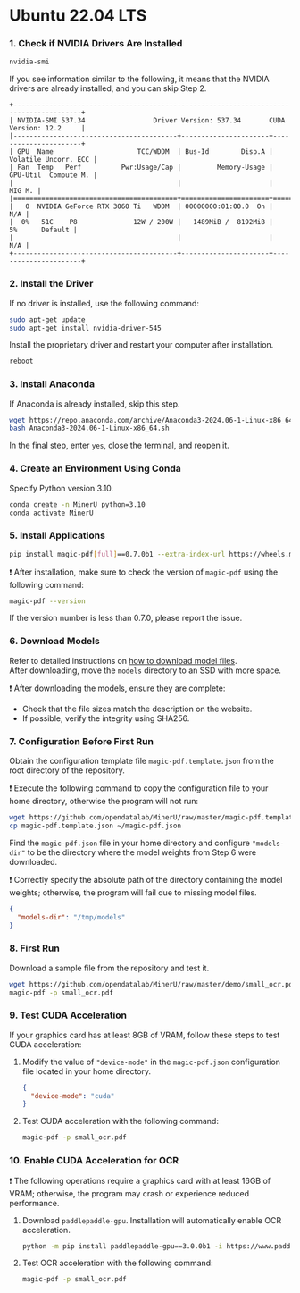 
# Ubuntu 22.04 LTS

### 1. Check if NVIDIA Drivers Are Installed
   ```sh
   nvidia-smi
   ```
   If you see information similar to the following, it means that the NVIDIA drivers are already installed, and you can skip Step 2.
   ```plaintext
   +---------------------------------------------------------------------------------------+
   | NVIDIA-SMI 537.34                 Driver Version: 537.34       CUDA Version: 12.2     |
   |-----------------------------------------+----------------------+----------------------+
   | GPU  Name                     TCC/WDDM  | Bus-Id        Disp.A | Volatile Uncorr. ECC |
   | Fan  Temp   Perf          Pwr:Usage/Cap |         Memory-Usage | GPU-Util  Compute M. |
   |                                         |                      |               MIG M. |
   |=========================================+======================+======================|
   |   0  NVIDIA GeForce RTX 3060 Ti   WDDM  | 00000000:01:00.0  On |                  N/A |
   |  0%   51C    P8              12W / 200W |   1489MiB /  8192MiB |      5%      Default |
   |                                         |                      |                  N/A |
   +-----------------------------------------+----------------------+----------------------+
   ```

### 2. Install the Driver
   If no driver is installed, use the following command:
   ```sh
   sudo apt-get update
   sudo apt-get install nvidia-driver-545
   ```
   Install the proprietary driver and restart your computer after installation.
   ```sh
   reboot
   ```

### 3. Install Anaconda
   If Anaconda is already installed, skip this step.
   ```sh
   wget https://repo.anaconda.com/archive/Anaconda3-2024.06-1-Linux-x86_64.sh
   bash Anaconda3-2024.06-1-Linux-x86_64.sh
   ```
   In the final step, enter `yes`, close the terminal, and reopen it.

### 4. Create an Environment Using Conda
   Specify Python version 3.10.
   ```sh
   conda create -n MinerU python=3.10
   conda activate MinerU
   ```

### 5. Install Applications
   ```sh
   pip install magic-pdf[full]==0.7.0b1 --extra-index-url https://wheels.myhloli.com
   ```
❗ After installation, make sure to check the version of `magic-pdf` using the following command:
   ```sh
   magic-pdf --version
   ```
   If the version number is less than 0.7.0, please report the issue.

### 6. Download Models
   Refer to detailed instructions on [how to download model files](how_to_download_models_en.md).  
   After downloading, move the `models` directory to an SSD with more space.
   
❗ After downloading the models, ensure they are complete:
   - Check that the file sizes match the description on the website.
   - If possible, verify the integrity using SHA256.

### 7. Configuration Before First Run
   Obtain the configuration template file `magic-pdf.template.json` from the root directory of the repository.
   
❗ Execute the following command to copy the configuration file to your home directory, otherwise the program will not run:
   ```sh
   wget https://github.com/opendatalab/MinerU/raw/master/magic-pdf.template.json
   cp magic-pdf.template.json ~/magic-pdf.json
   ```
   Find the `magic-pdf.json` file in your home directory and configure `"models-dir"` to be the directory where the model weights from Step 6 were downloaded.
   
❗ Correctly specify the absolute path of the directory containing the model weights; otherwise, the program will fail due to missing model files.
   ```json
   {
     "models-dir": "/tmp/models"
   }
   ```

### 8. First Run
   Download a sample file from the repository and test it.
   ```sh
   wget https://github.com/opendatalab/MinerU/raw/master/demo/small_ocr.pdf
   magic-pdf -p small_ocr.pdf
   ```

### 9. Test CUDA Acceleration

If your graphics card has at least 8GB of VRAM, follow these steps to test CUDA acceleration:

1. Modify the value of `"device-mode"` in the `magic-pdf.json` configuration file located in your home directory.
   ```json
   {
     "device-mode": "cuda"
   }
   ```
2. Test CUDA acceleration with the following command:
   ```sh
   magic-pdf -p small_ocr.pdf
   ```

### 10. Enable CUDA Acceleration for OCR

❗ The following operations require a graphics card with at least 16GB of VRAM; otherwise, the program may crash or experience reduced performance.
    
1. Download `paddlepaddle-gpu`. Installation will automatically enable OCR acceleration.
   ```sh
   python -m pip install paddlepaddle-gpu==3.0.0b1 -i https://www.paddlepaddle.org.cn/packages/stable/cu118/
   ```
2. Test OCR acceleration with the following command:
   ```sh
   magic-pdf -p small_ocr.pdf
   ```
